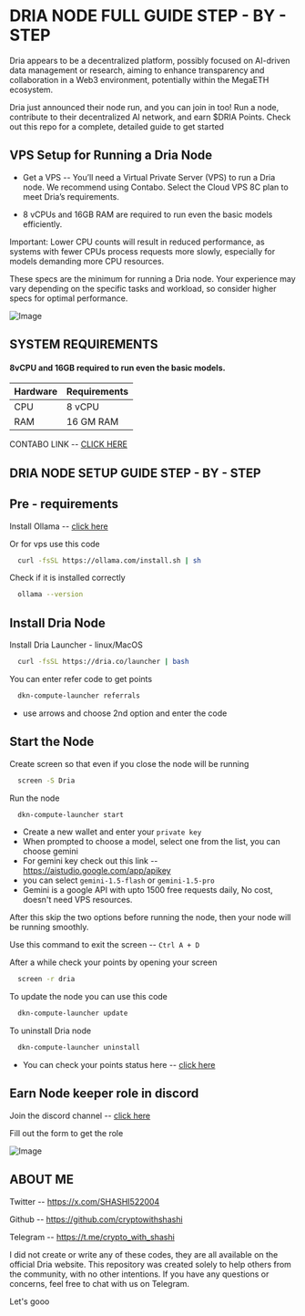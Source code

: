 
# DRIA NODE FULL GUIDE STEP - BY - STEP

Dria appears to be a decentralized platform, possibly focused on AI-driven data management or research, aiming to enhance transparency and collaboration in a Web3 environment, potentially within the MegaETH ecosystem.

Dria just announced their node run, and you can join in too! Run a node, contribute to their decentralized AI network, and earn $DRIA Points. Check out this repo for a complete, detailed guide to get started






## VPS Setup for Running a Dria Node



 - Get a VPS -- You’ll need a Virtual Private Server (VPS) to run a Dria node. We recommend using Contabo. Select the Cloud VPS 8C plan to meet Dria’s requirements.

 - 8 vCPUs and 16GB RAM are required to run even the basic models efficiently.

Important: Lower CPU counts will result in reduced performance, as systems with fewer CPUs process requests more slowly, especially for models demanding more CPU resources.

These specs are the minimum for running a Dria node. Your experience may vary depending on the specific tasks and workload, so consider higher specs for optimal performance.

![Image](https://github.com/user-attachments/assets/77662175-adc8-4bc8-9e40-7035906c5bc1)


## SYSTEM REQUIREMENTS

#### 8vCPU and 16GB required to run even the basic models. 


| Hardware | Requirements     |
| :-------- | :------- | 
| CPU | 8 vCPU |
| RAM | 16 GM RAM |

CONTABO LINK -- [CLICK HERE](https://contabo.com/en/vps/)

## DRIA NODE SETUP GUIDE STEP - BY - STEP

## Pre - requirements

Install Ollama -- [click here](https://ollama.com/download/windows)

Or for vps use this code
```bash
  curl -fsSL https://ollama.com/install.sh | sh
```
Check if it is installed correctly
```bash
  ollama --version
```
## Install Dria Node

Install Dria Launcher - linux/MacOS
```bash
  curl -fsSL https://dria.co/launcher | bash 
```
You can enter refer code to get points
```bash
  dkn-compute-launcher referrals

```
 - use arrows and choose 2nd option and enter the code

 ## Start the Node
Create screen so that even if you close the node will be running
```bash
  screen -S Dria
```

Run the node
```bash
  dkn-compute-launcher start
```
 - Create a new wallet and enter your `private key`
 - When prompted to choose a model, select one from the list, you can choose gemini
  - For gemini key check out this link -- https://aistudio.google.com/app/apikey
  - you can select `gemini-1.5-flash` or `gemini-1.5-pro`
  - Gemini is a google API with upto 1500 free requests daily, No cost, doesn't need VPS resources.

  After this skip the two options before running the node, then your node will be running smoothly.

Use this command to exit the screen -- `Ctrl A + D`

After a while check your points by opening your screen

```bash
  screen -r dria
```

To update the node you can use this code

```bash
  dkn-compute-launcher update
```

To uninstall Dria node
```bash
  dkn-compute-launcher uninstall
```

- You can check your points status here -- [click here](https://dria.co/edge-ai)

## Earn Node keeper role in discord

Join the discord channel -- [click here](https://discord.com/invite/dria)

Fill out the form to get the role

![Image](https://github.com/user-attachments/assets/0855f278-7fa5-4c04-a0f0-83d671d3a918)
## ABOUT ME

Twitter -- https://x.com/SHASHI522004

Github -- https://github.com/cryptowithshashi

Telegram -- https://t.me/crypto_with_shashi

I did not create or write any of these codes, they are all available on the official Dria website. This repository was created solely to help others from the community, with no other intentions. If you have any questions or concerns, feel free to chat with us on Telegram.

Let's gooo

